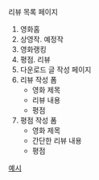 리뷰 목록 페이지
1. 영화홈
2. 상영작. 예정작
3. 영화랭킹
4. 평점. 리뷰
5. 다운로드
글 작성 페이지
1. 리뷰 작성 폼
    * 영화 제목
    * 리뷰 내용
    * 평점
2. 평점 작성 폼
    * 영화 제목
    * 간단한 리뷰 내용
    * 평점

[예시](https://movie.naver.com/)
